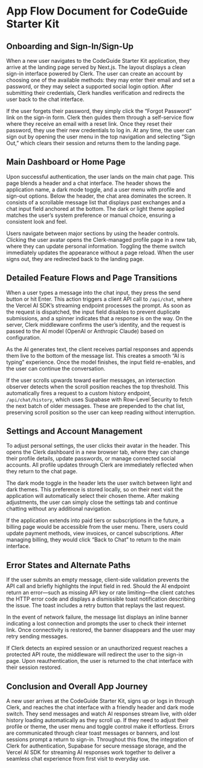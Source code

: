 # App Flow Document for CodeGuide Starter Kit

## Onboarding and Sign-In/Sign-Up
When a new user navigates to the CodeGuide Starter Kit application, they arrive at the landing page served by Next.js. The layout displays a clean sign-in interface powered by Clerk. The user can create an account by choosing one of the available methods: they may enter their email and set a password, or they may select a supported social login option. After submitting their credentials, Clerk handles verification and redirects the user back to the chat interface.

If the user forgets their password, they simply click the “Forgot Password” link on the sign-in form. Clerk then guides them through a self-service flow where they receive an email with a reset link. Once they reset their password, they use their new credentials to log in. At any time, the user can sign out by opening the user menu in the top navigation and selecting “Sign Out,” which clears their session and returns them to the landing page.

## Main Dashboard or Home Page
Upon successful authentication, the user lands on the main chat page. This page blends a header and a chat interface. The header shows the application name, a dark mode toggle, and a user menu with profile and sign-out options. Below the header, the chat area dominates the screen. It consists of a scrollable message list that displays past exchanges and a chat input field anchored at the bottom. The dark or light theme applied matches the user’s system preference or manual choice, ensuring a consistent look and feel.

Users navigate between major sections by using the header controls. Clicking the user avatar opens the Clerk-managed profile page in a new tab, where they can update personal information. Toggling the theme switch immediately updates the appearance without a page reload. When the user signs out, they are redirected back to the landing page.

## Detailed Feature Flows and Page Transitions
When a user types a message into the chat input, they press the send button or hit Enter. This action triggers a client API call to `/api/chat`, where the Vercel AI SDK’s streaming endpoint processes the prompt. As soon as the request is dispatched, the input field disables to prevent duplicate submissions, and a spinner indicates that a response is on the way. On the server, Clerk middleware confirms the user’s identity, and the request is passed to the AI model (OpenAI or Anthropic Claude) based on configuration.

As the AI generates text, the client receives partial responses and appends them live to the bottom of the message list. This creates a smooth “AI is typing” experience. Once the model finishes, the input field re-enables, and the user can continue the conversation.

If the user scrolls upwards toward earlier messages, an intersection observer detects when the scroll position reaches the top threshold. This automatically fires a request to a custom history endpoint, `/api/chat/history`, which uses Supabase with Row-Level Security to fetch the next batch of older messages. These are prepended to the chat list, preserving scroll position so the user can keep reading without interruption.

## Settings and Account Management
To adjust personal settings, the user clicks their avatar in the header. This opens the Clerk dashboard in a new browser tab, where they can change their profile details, update passwords, or manage connected social accounts. All profile updates through Clerk are immediately reflected when they return to the chat page.

The dark mode toggle in the header lets the user switch between light and dark themes. This preference is stored locally, so on their next visit the application will automatically select their chosen theme. After making adjustments, the user can simply close the settings tab and continue chatting without any additional navigation.

If the application extends into paid tiers or subscriptions in the future, a billing page would be accessible from the user menu. There, users could update payment methods, view invoices, or cancel subscriptions. After managing billing, they would click “Back to Chat” to return to the main interface.

## Error States and Alternate Paths
If the user submits an empty message, client-side validation prevents the API call and briefly highlights the input field in red. Should the AI endpoint return an error—such as missing API key or rate limiting—the client catches the HTTP error code and displays a dismissible toast notification describing the issue. The toast includes a retry button that replays the last request.

In the event of network failure, the message list displays an inline banner indicating a lost connection and prompts the user to check their internet link. Once connectivity is restored, the banner disappears and the user may retry sending messages.

If Clerk detects an expired session or an unauthorized request reaches a protected API route, the middleware will redirect the user to the sign-in page. Upon reauthentication, the user is returned to the chat interface with their session restored.

## Conclusion and Overall App Journey
A new user arrives at the CodeGuide Starter Kit, signs up or logs in through Clerk, and reaches the chat interface with a friendly header and dark mode switch. They send messages and watch AI responses stream live, with older history loading automatically as they scroll up. If they need to adjust their profile or theme, the user menu and toggle control make it effortless. Errors are communicated through clear toast messages or banners, and lost sessions prompt a return to sign-in. Throughout this flow, the integration of Clerk for authentication, Supabase for secure message storage, and the Vercel AI SDK for streaming AI responses work together to deliver a seamless chat experience from first visit to everyday use.